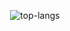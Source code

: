 <p align="center">

  <img src="https://github-readme-stats.vercel.app/api/top-langs/?username=minorcell&theme=dracula&layout=compact&hide=html" alt="top-langs" />
  
</p>
